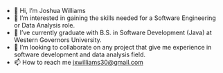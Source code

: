 - 👋 Hi, I’m Joshua Williams 
- 👀 I’m interested in gaining the skills needed for a Software Engineering or Data Analysis role.
- 🌱 I’ve currently graduate with B.S. in Software Development (Java) at Western Governors University.
- 👥 I’m looking to collaborate on any project that give me experience in software development and data analysis field.
- 📫 How to reach me jxwilliams30@gmail.com

<!---
JoshxWill/JoshxWill is a ✨ special ✨ repository because its `README.md` (this file) appears on your GitHub profile.
You can click the Preview link to take a look at your changes.
--->
